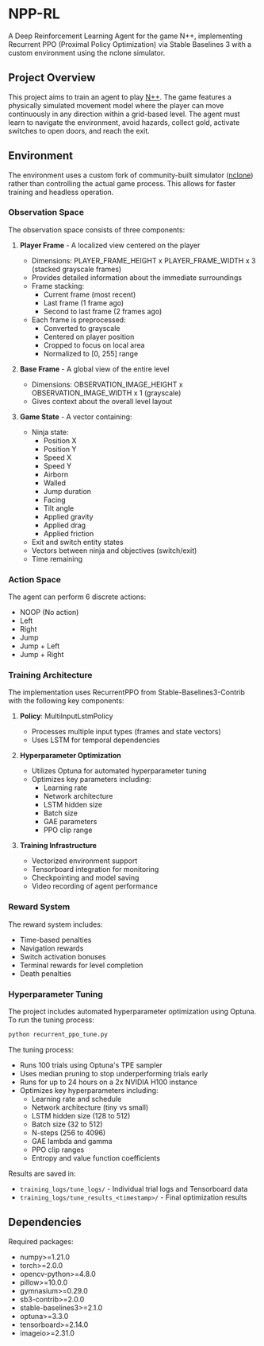 # NPP-RL

A Deep Reinforcement Learning Agent for the game N++, implementing Recurrent PPO (Proximal Policy Optimization) via Stable Baselines 3 with a custom environment using the nclone simulator.

## Project Overview

This project aims to train an agent to play [N++](https://en.wikipedia.org/wiki/N%2B%2B). The game features a physically simulated movement model where the player can move continuously in any direction within a grid-based level. The agent must learn to navigate the environment, avoid hazards, collect gold, activate switches to open doors, and reach the exit.

## Environment

The environment uses a custom fork of community-built simulator ([nclone](https://github.com/Tetramputechture/nclone)) rather than controlling the actual game process. This allows for faster training and headless operation.

### Observation Space

The observation space consists of three components:

1. **Player Frame** - A localized view centered on the player
   - Dimensions: PLAYER_FRAME_HEIGHT x PLAYER_FRAME_WIDTH x 3 (stacked grayscale frames)
   - Provides detailed information about the immediate surroundings
   - Frame stacking:
     - Current frame (most recent)
     - Last frame (1 frame ago)
     - Second to last frame (2 frames ago)
   - Each frame is preprocessed:
     - Converted to grayscale
     - Centered on player position
     - Cropped to focus on local area
     - Normalized to [0, 255] range

2. **Base Frame** - A global view of the entire level
   - Dimensions: OBSERVATION_IMAGE_HEIGHT x OBSERVATION_IMAGE_WIDTH x 1 (grayscale)
   - Gives context about the overall level layout

3. **Game State** - A vector containing:
   - Ninja state:
     - Position X
     - Position Y
     - Speed X
     - Speed Y
     - Airborn
     - Walled
     - Jump duration
     - Facing
     - Tilt angle
     - Applied gravity
     - Applied drag
     - Applied friction
   - Exit and switch entity states
   - Vectors between ninja and objectives (switch/exit)
   - Time remaining

### Action Space

The agent can perform 6 discrete actions:

- NOOP (No action)
- Left
- Right
- Jump
- Jump + Left
- Jump + Right

### Training Architecture

The implementation uses RecurrentPPO from Stable-Baselines3-Contrib with the following key components:

1. **Policy**: MultiInputLstmPolicy
   - Processes multiple input types (frames and state vectors)
   - Uses LSTM for temporal dependencies

2. **Hyperparameter Optimization**
   - Utilizes Optuna for automated hyperparameter tuning
   - Optimizes key parameters including:
     - Learning rate
     - Network architecture
     - LSTM hidden size
     - Batch size
     - GAE parameters
     - PPO clip range

3. **Training Infrastructure**
   - Vectorized environment support
   - Tensorboard integration for monitoring
   - Checkpointing and model saving
   - Video recording of agent performance

### Reward System

The reward system includes:

- Time-based penalties
- Navigation rewards
- Switch activation bonuses
- Terminal rewards for level completion
- Death penalties

### Hyperparameter Tuning

The project includes automated hyperparameter optimization using Optuna. To run the tuning process:

```bash
python recurrent_ppo_tune.py
```

The tuning process:

- Runs 100 trials using Optuna's TPE sampler
- Uses median pruning to stop underperforming trials early
- Runs for up to 24 hours on a 2x NVIDIA H100 instance
- Optimizes key hyperparameters including:
  - Learning rate and schedule
  - Network architecture (tiny vs small)
  - LSTM hidden size (128 to 512)
  - Batch size (32 to 512)
  - N-steps (256 to 4096)
  - GAE lambda and gamma
  - PPO clip ranges
  - Entropy and value function coefficients

Results are saved in:

- `training_logs/tune_logs/` - Individual trial logs and Tensorboard data
- `training_logs/tune_results_<timestamp>/` - Final optimization results

## Dependencies

Required packages:

- numpy>=1.21.0
- torch>=2.0.0
- opencv-python>=4.8.0
- pillow>=10.0.0
- gymnasium>=0.29.0
- sb3-contrib>=2.0.0
- stable-baselines3>=2.1.0
- optuna>=3.3.0
- tensorboard>=2.14.0
- imageio>=2.31.0
